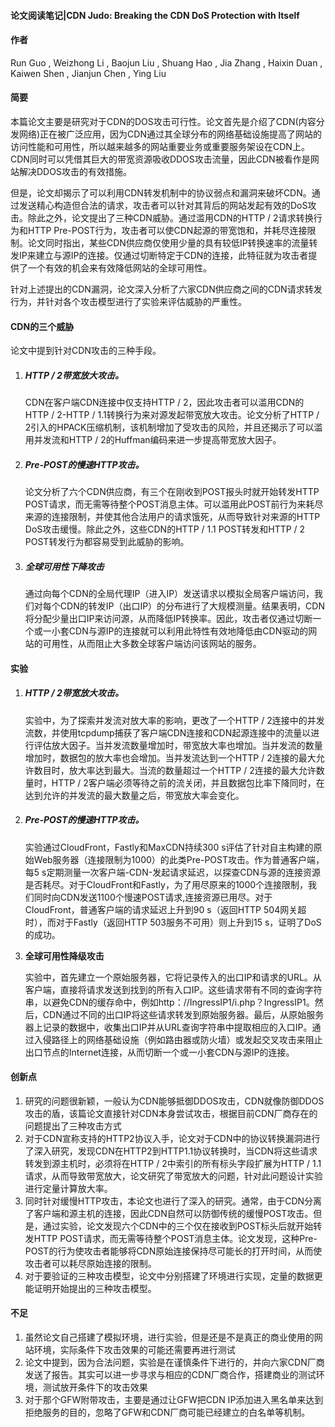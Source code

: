 #### 论文阅读笔记|CDN Judo: Breaking the CDN DoS Protection with Itself

#### 作者

Run Guo  , Weizhong Li ,  Baojun Liu , Shuang Hao  , Jia Zhang ,
Haixin Duan , Kaiwen Shen , Jianjun Chen  , Ying Liu 

#### 简要

本篇论文主要是研究对于CDN的DOS攻击可行性。论文首先是介绍了CDN(内容分发网络)正在被广泛应用，因为CDN通过其全球分布的网络基础设施提高了网站的访问性能和可用性，所以越来越多的网站重要业务或重要服务架设在CDN上。CDN同时可以凭借其巨大的带宽资源吸收DDOS攻击流量，因此CDN被看作是网站解决DDOS攻击的有效措施。

但是，论文却揭示了可以利用CDN转发机制中的协议弱点和漏洞来破坏CDN。通过发送精心构造但合法的请求，攻击者可以针对其背后的网站发起有效的DoS攻击。除此之外，论文提出了三种CDN威胁。通过滥用CDN的HTTP / 2请求转换行为和HTTP Pre-POST行为，攻击者可以使CDN起源的带宽饱和，并耗尽连接限制。论文同时指出，某些CDN供应商仅使用少量的具有较低IP转换速率的流量转发IP来建立与源IP的连接。仅通过切断特定于CDN的连接，此特征就为攻击者提供了一个有效的机会来有效降低网站的全球可用性。

针对上述提出的CDN漏洞，论文深入分析了六家CDN供应商之间的CDN请求转发行为，并针对各个攻击模型进行了实验来评估威胁的严重性。

#### CDN的三个威胁

论文中提到针对CDN攻击的三种手段。

1. ##### HTTP / 2带宽放大攻击。

   CDN在客户端CDN连接中仅支持HTTP / 2，因此攻击者可以滥用CDN的HTTP / 2-HTTP / 1.1转换行为来对源发起带宽放大攻击。论文分析了HTTP / 2引入的HPACK压缩机制，该机制增加了受攻击的风险，并且还揭示了可以滥用并发流和HTTP / 2的Huffman编码来进一步提高带宽放大因子。

2. ##### Pre-POST的慢速HTTP攻击。

   论文分析了六个CDN供应商，有三个在刚收到POST报头时就开始转发HTTP POST请求，而无需等待整个POST消息主体。可以滥用此POST前行为来耗尽来源的连接限制，并使其他合法用户的请求饿死，从而导致针对来源的HTTP DoS攻击缓慢。除此之外，这些CDN的HTTP / 1.1 POST转发和HTTP / 2 POST转发行为都容易受到此威胁的影响。

3. ##### 全球可用性下降攻击

   通过向每个CDN的全局代理IP（进入IP）发送请求以模拟全局客户端访问，我们对每个CDN的转发IP（出口IP）的分布进行了大规模测量。结果表明，CDN将分配少量出口IP来访问源，从而降低IP转换率。因此，攻击者仅通过切断一个或一小套CDN与源IP的连接就可以利用此特性有效地降低由CDN驱动的网站的可用性，从而阻止大多数全球客户端访问该网站的服务。



#### 实验

1. ##### HTTP / 2带宽放大攻击。

   实验中，为了探索并发流对放大率的影响，更改了一个HTTP / 2连接中的并发流数，并使用tcpdump捕获了客户端CDN连接和CDN起源连接中的流量以进行评估放大因子。当并发流数量增加时，带宽放大率也增加。当并发流的数量增加时，数据包的放大率也会增加。当并发流达到一个HTTP / 2连接的最大允许数目时，放大率达到最大。当流的数量超过一个HTTP / 2连接的最大允许数量时，HTTP / 2客户端必须等待之前的流关闭，并且数据包比率下降同时，在达到允许的并发流的最大数量之后，带宽放大率会变化。

   

2. ##### Pre-POST的慢速HTTP攻击。

   实验通过CloudFront，Fastly和MaxCDN持续300 s评估了针对自主构建的原始Web服务器（连接限制为1000）的此类Pre-POST攻击。作为普通客户端，每5 s定期测量一次客户端-CDN-发起请求延迟，以探查CDN与源的连接资源是否耗尽。对于CloudFront和Fastly，为了用尽原来的1000个连接限制，我们同时向CDN发送1100个慢速POST请求,连接资源已用尽。对于CloudFront，普通客户端的请求延迟上升到90 s（返回HTTP 504网关超时），而对于Fastly（返回HTTP 503服务不可用）则上升到15 s，证明了DoS的成功。

   

3. **全球可用性降级攻击**

   实验中，首先建立一个原始服务器，它将记录传入的出口IP和请求的URL。从客户端，直接将请求发送到找到的所有入口IP。这些请求带有不同的查询字符串，以避免CDN的缓存命中，例如http：//IngressIP1/i.php？IngressIP1。然后，CDN通过不同的出口IP将这些请求转发到原始服务器。最后，从原始服务器上记录的数据中，收集出口IP并从URL查询字符串中提取相应的入口IP。通过入侵路径上的网络基础设施（例如路由器或防火墙）或发起交叉攻击来阻止出口节点的Internet连接，从而切断一个或一小套CDN与源IP的连接。

   

#### 创新点

1. 研究的问题很新颖，一般认为CDN能够抵御DDOS攻击，CDN就像防御DDOS攻击的盾，该篇论文直接针对CDN本身尝试攻击，根据目前CDN厂商存在的问题提出了三种攻击方式
2. 对于CDN宣称支持的HTTP2协议入手，论文对于CDN中的协议转换漏洞进行了深入研究，发现CDN在HTTP2到HTTP1.1协议转换时，当CDN将这些请求转发到源主机时，必须将在HTTP / 2中索引的所有标头字段扩展为HTTP / 1.1请求，从而导致带宽放大，论文研究了带宽放大的问题，针对此问题设计实验进行定量计算放大率。
3. 同时针对缓慢HTTP攻击，本论文也进行了深入的研究。通常，由于CDN分离了客户端和源主机的连接，因此CDN自然可以防御传统的缓慢POST攻击。但是，通过实验，论文发现六个CDN中的三个仅在接收到POST标头后就开始转发HTTP POST请求，而无需等待整个POST消息主体。论文发现，这种Pre-POST的行为使攻击者能够将CDN原始连接保持尽可能长的打开时间，从而使攻击者可以耗尽原始连接的限制。
4. 对于要验证的三种攻击模型，论文中分别搭建了环境进行实现，定量的数据更能证明开始提出的三种攻击模型。

   

#### 不足

1. 虽然论文自己搭建了模拟环境，进行实验，但是还是不是真正的商业使用的网站环境，实际条件下攻击效果的可能还需要再进行测试
2. 论文中提到，因为合法问题，实验是在谨慎条件下进行的，并向六家CDN厂商发送了报告。其实可以进一步寻求与相应的CDN厂商合作，搭建商业的测试环境，测试放开条件下的攻击效果
3. 对于那个GFW附带攻击，主要是通过让GFW把CDN IP添加进入黑名单来达到拒绝服务的目的，忽略了GFW和CDN厂商可能已经建立的白名单等机制。



